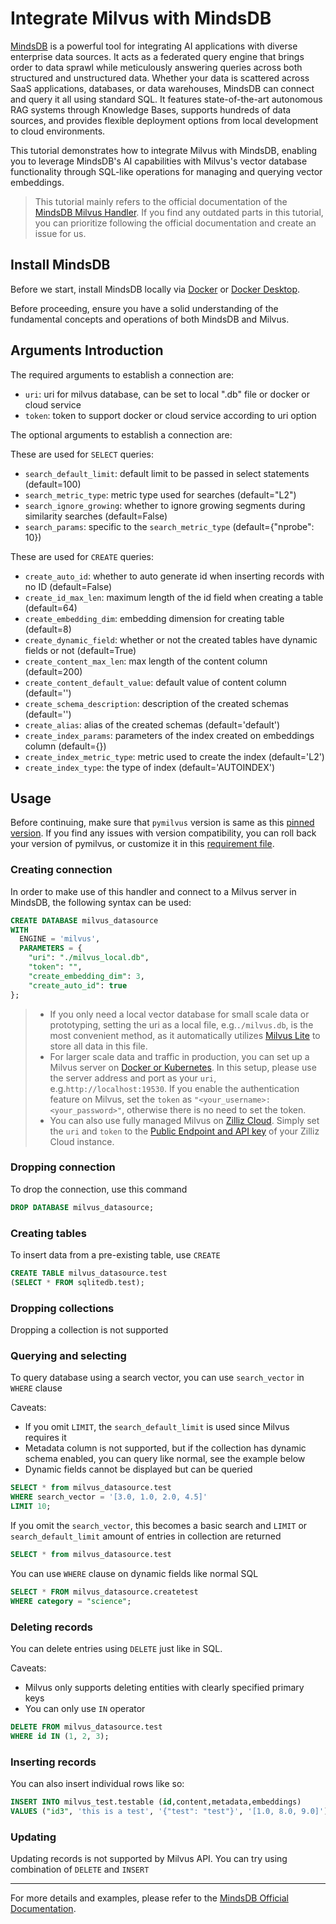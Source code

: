 # Integrate Milvus with MindsDB

[MindsDB](https://docs.mindsdb.com/what-is-mindsdb) is a powerful tool for integrating AI applications with diverse enterprise data sources. It acts as a federated query engine that brings order to data sprawl while meticulously answering queries across both structured and unstructured data. Whether your data is scattered across SaaS applications, databases, or data warehouses, MindsDB can connect and query it all using standard SQL. It features state-of-the-art autonomous RAG systems through Knowledge Bases, supports hundreds of data sources, and provides flexible deployment options from local development to cloud environments.

This tutorial demonstrates how to integrate Milvus with MindsDB, enabling you to leverage MindsDB's AI capabilities with Milvus's vector database functionality through SQL-like operations for managing and querying vector embeddings.


> This tutorial mainly refers to the official documentation of the [MindsDB Milvus Handler](https://github.com/mindsdb/mindsdb/tree/main/mindsdb/integrations/handlers/milvus_handler). If you find any outdated parts in this tutorial, you can prioritize following the official documentation and create an issue for us.


## Install MindsDB

Before we start, install MindsDB locally via [Docker](https://docs.mindsdb.com/setup/self-hosted/docker) or [Docker Desktop](https://docs.mindsdb.com/setup/self-hosted/docker-desktop).

Before proceeding, ensure you have a solid understanding of the fundamental concepts and operations of both MindsDB and Milvus.


## Arguments Introduction
The required arguments to establish a connection are:

* `uri`: uri for milvus database, can be set to local ".db" file or docker or cloud service
* `token`: token to support docker or cloud service according to uri option

The optional arguments to establish a connection are:

These are used for `SELECT` queries:
* `search_default_limit`: default limit to be passed in select statements (default=100)
* `search_metric_type`: metric type used for searches (default="L2")
* `search_ignore_growing`: whether to ignore growing segments during similarity searches (default=False)
* `search_params`: specific to the `search_metric_type` (default={"nprobe": 10})

These are used for `CREATE` queries:
* `create_auto_id`: whether to auto generate id when inserting records with no ID (default=False)
* `create_id_max_len`: maximum length of the id field when creating a table (default=64)
* `create_embedding_dim`: embedding dimension for creating table (default=8)
* `create_dynamic_field`: whether or not the created tables have dynamic fields or not (default=True)
* `create_content_max_len`: max length of the content column (default=200)
* `create_content_default_value`: default value of content column (default='')
* `create_schema_description`: description of the created schemas (default='')
* `create_alias`: alias of the created schemas (default='default')
* `create_index_params`: parameters of the index created on embeddings column (default={})
* `create_index_metric_type`: metric used to create the index (default='L2')
* `create_index_type`: the type of index (default='AUTOINDEX')


## Usage

Before continuing, make sure that `pymilvus` version is same as this [pinned version](https://github.com/mindsdb/mindsdb/blob/main/mindsdb/integrations/handlers/milvus_handler/requirements.txt). If you find any issues with version compatibility, you can roll back your version of pymilvus, or customize it in this [requirement file](https://github.com/mindsdb/mindsdb/tree/main/mindsdb/integrations/handlers/milvus_handler).

### Creating connection

In order to make use of this handler and connect to a Milvus server in MindsDB, the following syntax can be used:

```sql
CREATE DATABASE milvus_datasource
WITH
  ENGINE = 'milvus',
  PARAMETERS = {
    "uri": "./milvus_local.db",
    "token": "",
    "create_embedding_dim": 3,
    "create_auto_id": true
};
```

> - If you only need a local vector database for small scale data or prototyping, setting the uri as a local file, e.g.`./milvus.db`, is the most convenient method, as it automatically utilizes [Milvus Lite](https://milvus.io/docs/milvus_lite.md) to store all data in this file.
> - For larger scale data and traffic in production, you can set up a Milvus server on [Docker or Kubernetes](https://milvus.io/docs/install-overview.md). In this setup, please use the server address and port as your `uri`, e.g.`http://localhost:19530`. If you enable the authentication feature on Milvus, set the `token` as `"<your_username>:<your_password>"`, otherwise there is no need to set the token.
> - You can also use fully managed Milvus on [Zilliz Cloud](https://zilliz.com/cloud). Simply set the `uri` and `token` to the [Public Endpoint and API key](https://docs.zilliz.com/docs/on-zilliz-cloud-console#cluster-details) of your Zilliz Cloud instance.


### Dropping connection

To drop the connection, use this command

```sql
DROP DATABASE milvus_datasource;
```

### Creating tables

To insert data from a pre-existing table, use `CREATE`

```sql
CREATE TABLE milvus_datasource.test
(SELECT * FROM sqlitedb.test);
```

### Dropping collections

Dropping a collection is not supported

### Querying and selecting

To query database using a search vector, you can use `search_vector` in `WHERE` clause

Caveats:
- If you omit `LIMIT`, the `search_default_limit` is used since Milvus requires it
- Metadata column is not supported, but if the collection has dynamic schema enabled, you can query like normal, see the example below
- Dynamic fields cannot be displayed but can be queried

```sql
SELECT * from milvus_datasource.test
WHERE search_vector = '[3.0, 1.0, 2.0, 4.5]'
LIMIT 10;
```

If you omit the `search_vector`, this becomes a basic search and `LIMIT` or `search_default_limit` amount of entries in collection are returned

```sql
SELECT * from milvus_datasource.test
```

You can use `WHERE` clause on dynamic fields like normal SQL

```sql
SELECT * FROM milvus_datasource.createtest
WHERE category = "science";
```

### Deleting records

You can delete entries using `DELETE` just like in SQL.

Caveats:
- Milvus only supports deleting entities with clearly specified primary keys
- You can only use `IN` operator

```sql
DELETE FROM milvus_datasource.test
WHERE id IN (1, 2, 3);
```

### Inserting records

You can also insert individual rows like so:

```sql
INSERT INTO milvus_test.testable (id,content,metadata,embeddings)
VALUES ("id3", 'this is a test', '{"test": "test"}', '[1.0, 8.0, 9.0]');
```

### Updating

Updating records is not supported by Milvus API. You can try using combination of `DELETE` and `INSERT`

---

For more details and examples, please refer to the [MindsDB Official Documentation](https://docs.mindsdb.com/what-is-mindsdb).
